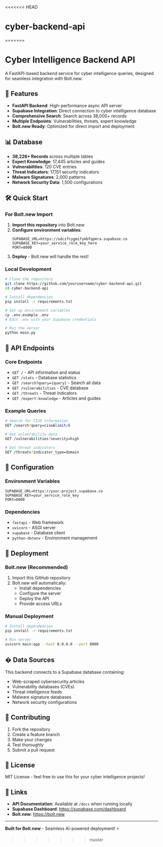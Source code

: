 <<<<<<< HEAD
# cyber-backend-api
=======
# Cyber Intelligence Backend API

A FastAPI-based backend service for cyber intelligence queries, designed for seamless integration with Bolt.new.

## 🚀 Features

- **FastAPI Backend**: High-performance async API server
- **Supabase Integration**: Direct connection to cyber intelligence database
- **Comprehensive Search**: Search across 38,000+ records
- **Multiple Endpoints**: Vulnerabilities, threats, expert knowledge
- **Bolt.new Ready**: Optimized for direct import and deployment

## 📊 Database

- **38,226+ Records** across multiple tables
- **Expert Knowledge**: 17,445 articles and guides
- **Vulnerabilities**: 120 CVE entries
- **Threat Indicators**: 17,151 security indicators
- **Malware Signatures**: 2,000 patterns
- **Network Security Data**: 1,500 configurations

## 🛠️ Quick Start

### For Bolt.new Import

1. **Import this repository** into Bolt.new
2. **Configure environment variables**:
   ```env
   SUPABASE_URL=https://odczfcygmifymbfqpmra.supabase.co
   SUPABASE_KEY=your_service_role_key_here
   PORT=8000
   ```
3. **Deploy** - Bolt.new will handle the rest!

### Local Development

```bash
# Clone the repository
git clone https://github.com/yourusername/cyber-backend-api.git
cd cyber-backend-api

# Install dependencies
pip install -r requirements.txt

# Set up environment variables
cp .env.example .env
# Edit .env with your Supabase credentials

# Run the server
python main.py
```

## 📡 API Endpoints

### Core Endpoints
- `GET /` - API information and status
- `GET /stats` - Database statistics
- `GET /search?query={query}` - Search all data
- `GET /vulnerabilities` - CVE database
- `GET /threats` - Threat indicators
- `GET /expert-knowledge` - Articles and guides

### Example Queries
```bash
# Search for CISO information
GET /search?query=ciso&limit=5

# Get vulnerability data
GET /vulnerabilities?severity=high

# Get threat indicators
GET /threats?indicator_type=domain
```

## 🔧 Configuration

### Environment Variables
```env
SUPABASE_URL=https://your-project.supabase.co
SUPABASE_KEY=your_service_role_key
PORT=8000
```

### Dependencies
- `fastapi` - Web framework
- `uvicorn` - ASGI server
- `supabase` - Database client
- `python-dotenv` - Environment management

## 🚀 Deployment

### Bolt.new (Recommended)
1. Import this GitHub repository
2. Bolt.new will automatically:
   - Install dependencies
   - Configure the server
   - Deploy the API
   - Provide access URLs

### Manual Deployment
```bash
# Install dependencies
pip install -r requirements.txt

# Run server
uvicorn main:app --host 0.0.0.0 --port 8000
```

## � Data Sources

This backend connects to a Supabase database containing:
- Web-scraped cybersecurity articles
- Vulnerability databases (CVEs)
- Threat intelligence feeds
- Malware signature databases
- Network security configurations

## 🤝 Contributing

1. Fork the repository
2. Create a feature branch
3. Make your changes
4. Test thoroughly
5. Submit a pull request

## 📄 License

MIT License - feel free to use this for your cyber intelligence projects!

## 🔗 Links

- **API Documentation**: Available at `/docs` when running locally
- **Supabase Dashboard**: https://supabase.com/dashboard
- **Bolt.new**: https://bolt.new

---

**Built for Bolt.new** - Seamless AI-powered deployment! ⚡
>>>>>>> master
